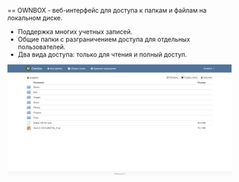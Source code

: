 == OWNBOX - веб-интерфейс для доступа к папкам и файлам на локальном диске.

* Поддержка многих учетных записей.
* Общие папки с разграничением доступа для отдельных пользователей.
* Два вида доступа: только для чтения и полный доступ.

![Ownbox](/public/screenshot_01.png?raw=true "Ownbox")
